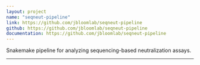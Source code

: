 ```yaml
---
layout: project
name: "seqneut-pipeline"
link: https://github.com/jbloomlab/seqneut-pipeline
github: https://github.com/jbloomlab/seqneut-pipeline
documentation: https://github.com/jbloomlab/seqneut-pipeline
---
```


Snakemake pipeline for analyzing sequencing-based neutralization assays.

---
